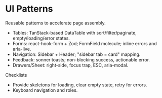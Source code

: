 # UI Patterns

Reusable patterns to accelerate page assembly.

- Tables: TanStack-based DataTable with sort/filter/paginate, empty/loading/error states.
- Forms: react-hook-form + Zod; FormField molecule; inline errors and aria-live.
- Navigation: Sidebar + Header; "sidebar tab = card" mapping.
- Feedback: sonner toasts; non-blocking success, actionable error.
- Drawers/Sheet: right-side, focus trap, ESC, aria-modal.

Checklists

- Provide skeletons for loading, clear empty state, retry for errors.
- Keyboard navigation and roles.

